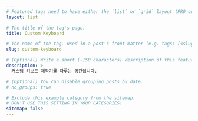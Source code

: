 ```yaml
---
# Featured tags need to have either the `list` or `grid` layout (PRO only).
layout: list

# The title of the tag's page.
title: Custom Keyboard

# The name of the tag, used in a post's front matter (e.g. tags: [<slug>]).
slug: custom-keyboard

# (Optional) Write a short (~150 characters) description of this featured tag.
description: >
  커스텀 키보드 제작기를 다루는 공간입니다.

# (Optional) You can disable grouping posts by date.
# no_groups: true

# Exclude this example category from the sitemap.
# DON'T USE THIS SETTING IN YOUR CATEGORIES!
sitemap: false
---
```

